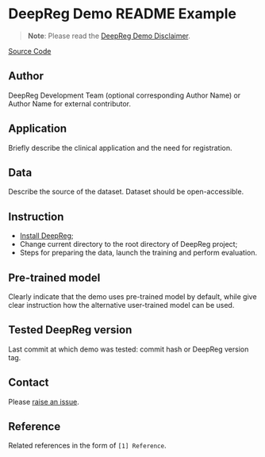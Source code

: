 # DeepReg Demo README Example

> **Note**: Please read the
> [DeepReg Demo Disclaimer](introduction.html#demo-disclaimer).

[Source Code](https://github.com/DeepRegNet/DeepReg/tree/main/demos/)

## Author

DeepReg Development Team (optional corresponding Author Name) or Author Name for
external contributor.

## Application

Briefly describe the clinical application and the need for registration.

## Data

Describe the source of the dataset. Dataset should be open-accessible.

## Instruction

- [Install DeepReg](../getting_started/install.html);
- Change current directory to the root directory of DeepReg project;
- Steps for preparing the data, launch the training and perform evaluation.

## Pre-trained model

Clearly indicate that the demo uses pre-trained model by default, while give clear
instruction how the alternative user-trained model can be used.

## Tested DeepReg version

Last commit at which demo was tested: commit hash or DeepReg version tag.

## Contact

Please [raise an issue](https://github.com/DeepRegNet/DeepReg/issues/new/choose).

## Reference

Related references in the form of `[1] Reference`.
